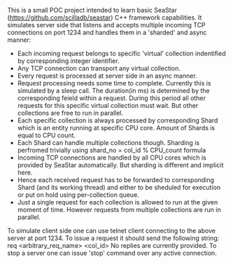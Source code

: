 This is a small POC project intended to learn basic SeaStar (https://github.com/scilladb/seastar) C++ framework capabilities.
It simulates server side that listens and accepts multiple incoming TCP connections on port 1234 and handles them in a 'sharded' and async manner:

- Each incoming request belongs to specific 'virtual' collection indentified by corresponding integer identifier. 
- Any TCP connection can transport any virtual collection.
- Every request is processed at server side in an async manner.
- Request processing needs some time to complete. Currently this is simulated by a sleep call. The duration(in ms) is determined by the corresponding feield within a request. During this period all other requests for this specific virtual collection must wait. But other collections are free to run in parallel. 
- Each specific collection is always processed by corresponding Shard which is an entity running at specific CPU core. Amount of Shards is equal to CPU count.
- Each Shard can handle multiple collections though. Sharding is perfromed trivially using shard_no = col_id % CPU_count formula
- Incoming TCP connections are handled by all CPU cores which is provided by SeaStar automatically. But sharding is different and implicit here.
- Hence each received request has to be forwarded to corresponding Shard (and its working thread) and either to be sheduled for execution or put on hold using per-collection queue.
- Just a single request for each collection is allowed to run at the given moment of time. However requests from multiple collections are run in parallel.

To simulate client side one can use telnet client connecting to the above server at port 1234.
To issue a request it should send the following string: req <arbitrary_req_name> <col_id> <duration>
No replies are currently provided.
To stop a server one can issue 'stop' command over any active connection.


